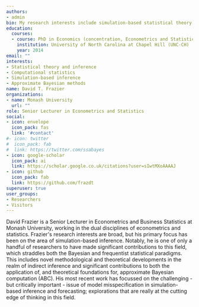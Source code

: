 ```yaml
---
authors:
- admin
bio: My research interests include simulation-based statistical theory and inference, approximate Bayesian analysis, forecasting and scoring rules.
education:
  courses:
  - course: PhD in Economics (concentration, Econometrics and Statistics)
    institution: University of North Carolina at Chapel Hill (UNC-CH)
    year: 2014
email: ""
interests:
- Statistical theory and inference
- Computational statistics
- Simulation-based inference
- Approximate Bayesian methods
name: David T. Frazier
organizations:
- name: Monash University
  url: ""
role: Senior Lecturer in Econometrics and Statistics
social:
- icon: envelope
  icon_pack: fas
  link: '#contact'
#- icon: twitter
#  icon_pack: fab
#  link: https://twitter.com/ssabayes
- icon: google-scholar
  icon_pack: ai
  link: https://scholar.google.co.uk/citations?user=sIwtMXoAAAAJ
- icon: github
  icon_pack: fab
  link: https://github.com/frazdt
superuser: true
user_groups:
- Researchers
- Visitors
---
```


David Frazier is a Senior Lecturer in Econometrics and Business Statistics at Monash University, working in the dual disciplines of econometrics and statistics. Frazier's research interests are broad, but his primary focus has been on the area of simulation-based inference. Notably, he is one of only a handful of researchers to have made significant contributions to this field, which straddles both the Bayesian and frequentist statistical paradigms. This includes novel methodological and theoretical developments in the realm of indirect inference and significant contributions to both the application of, and theoretical foundations for, approximate Bayesian computation (ABC). His most recent work has focussed on the challenging - but critically important - issue of model misspecification in simulation-based inference and forecasting; explorations that are really at the cutting edge of thinking in this field. 
